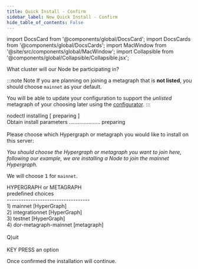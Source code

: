 ```yaml
---
title: Quick Install - Confirm
sidebar_label: New Quick Install - Confirm
hide_table_of_contents: False
---
```

<intro-end />

import DocsCard from '@components/global/DocsCard';
import DocsCards from '@components/global/DocsCards';
import MacWindow from '@site/src/components/global/MacWindow';
import Collapsible from '@components/global/Collapsible/Collapsible.jsx';

<head>
  <title>Constellation Network Automation with nodectl</title>
  <meta
    name="description"
    content="nodectl new quick installation"
  />
</head>

What cluster will our Node be participating in?  

:::note Note
If you are planning on joining a metagraph that is **not listed**, you should choose `mainnet` as your default.

You will be able to update your configuration to support the *unlisted* metagraph of your choosing later using the [configurator](/validate/automated/nodectl-commands#configure).
:::

<MacWindow>
nodectl installing [ preparing ]<br />
Obtain install parameters ..................... preparing<br />
<br />
Please choose which Hypergraph or metagraph you would like to install on this server:<br />
</MacWindow>

*You should choose the Hypergraph or metagraph you want to join here, following our example, we are installing a Node to join the mainnet Hypergraph.*

We will choose <kbd>1</kbd> for `mainnet`. 

<MacWindow>
  HYPERGRAPH or METAGRAPH<br />
  predefined choices<br />
  -----------------------------------<br />
  1) mainnet [HyperGraph] <br />
  2) integrationnet [HyperGraph]<br /> 
  3) testnet [HyperGraph]<br /> 
  4) dor-metagraph-mainnet [metagraph]<br /> 
<br />
  Q)uit <br />
<br />
  KEY PRESS an option<br />
</MacWindow>

Once confirmed the installation will continue. 